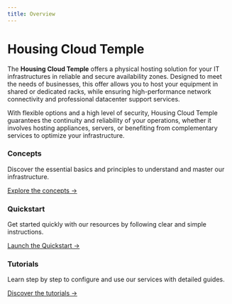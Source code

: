 ```yaml
---
title: Overview
---
```


# Housing Cloud Temple

The **Housing Cloud Temple** offers a physical hosting solution for your IT infrastructures in reliable and secure availability zones. Designed to meet the needs of businesses, this offer allows you to host your equipment in shared or dedicated racks, while ensuring high-performance network connectivity and professional datacenter support services.

With flexible options and a high level of security, Housing Cloud Temple guarantees the continuity and reliability of your operations, whether it involves hosting appliances, servers, or benefiting from complementary services to optimize your infrastructure.


<div class="card-grid">
  <div class="card">
    <h3>Concepts</h3>
    <p>Discover the essential basics and principles to understand and master our infrastructure.</p>
    <a href="housing/concepts" class="card-link">Explore the concepts &rarr;</a>
  </div>
  <div class="card">
    <h3>Quickstart</h3>
    <p>Get started quickly with our resources by following clear and simple instructions.</p>
    <a href="housing/quickstart" class="card-link">Launch the Quickstart &rarr;</a>
  </div>
    <div class="card">
    <h3>Tutorials</h3>
    <p>Learn step by step to configure and use our services with detailed guides.</p>
    <a href="housing/tutorials" class="card-link">Discover the tutorials &rarr;</a>
  </div>
</div>